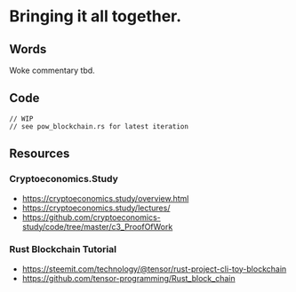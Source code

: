 # Bringing it all together.

## Words

Woke commentary tbd.

## Code
```rust, ignore
// WIP
// see pow_blockchain.rs for latest iteration
```


## Resources

### Cryptoeconomics.Study
- https://cryptoeconomics.study/overview.html
- https://cryptoeconomics.study/lectures/
- https://github.com/cryptoeconomics-study/code/tree/master/c3_ProofOfWork

### Rust Blockchain Tutorial
- https://steemit.com/technology/@tensor/rust-project-cli-toy-blockchain
- https://github.com/tensor-programming/Rust_block_chain
